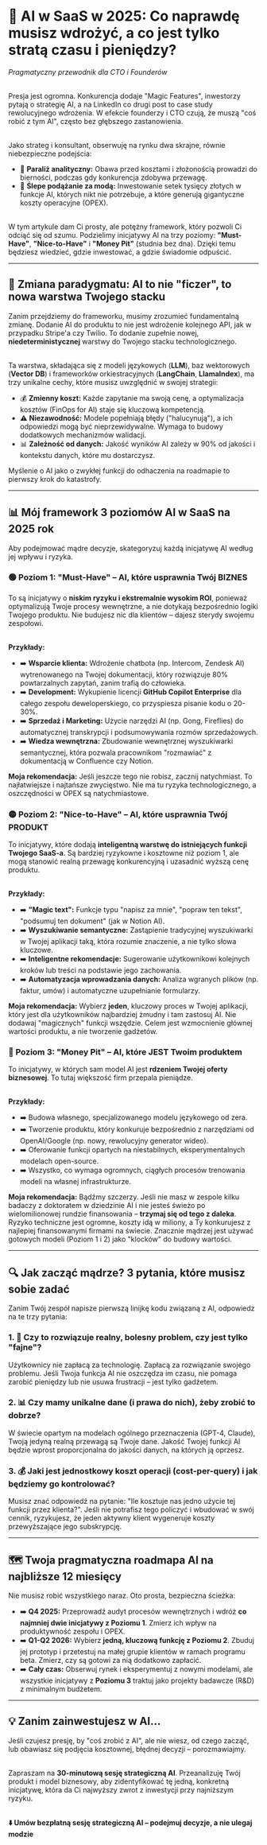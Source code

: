 
# 🤖 AI w SaaS w 2025: Co naprawdę musisz wdrożyć, a co jest tylko stratą czasu i pieniędzy?

*Pragmatyczny przewodnik dla CTO i Founderów*

\
Presja jest ogromna. Konkurencja dodaje "Magic Features", inwestorzy pytają o strategię AI, a na LinkedIn co drugi post to case study rewolucyjnego wdrożenia. W efekcie founderzy i CTO czują, że muszą "coś robić z tym AI", często bez głębszego zastanowienia.

\
Jako strateg i konsultant, obserwuję na rynku dwa skrajne, równie niebezpieczne podejścia:

* 🔴 **Paraliż analityczny:** Obawa przed kosztami i złożonością prowadzi do bierności, podczas gdy konkurencja zdobywa przewagę.
* 🔴 **Ślepe podążanie za modą:** Inwestowanie setek tysięcy złotych w funkcje AI, których nikt nie potrzebuje, a które generują gigantyczne koszty operacyjne (OPEX).

\
W tym artykule dam Ci prosty, ale potężny framework, który pozwoli Ci odciąć się od szumu. Podzielimy inicjatywy AI na trzy poziomy: **"Must-Have"**, **"Nice-to-Have"** i **"Money Pit"** (studnia bez dna). Dzięki temu będziesz wiedzieć, gdzie inwestować, a gdzie świadomie odpuścić.

---

## 🔄 Zmiana paradygmatu: AI to nie "ficzer", to nowa warstwa Twojego stacku

Zanim przejdziemy do frameworku, musimy zrozumieć fundamentalną zmianę. Dodanie AI do produktu to nie jest wdrożenie kolejnego API, jak w przypadku Stripe'a czy Twilio. To dodanie zupełnie nowej, **niedeterministycznej** warstwy do Twojego stacku technologicznego.

\
Ta warstwa, składająca się z modeli językowych (**LLM**), baz wektorowych (**Vector DB**) i frameworków orkiestracyjnych (**LangChain**, **LlamaIndex**), ma trzy unikalne cechy, które musisz uwzględnić w swojej strategii:
* 💰 **Zmienny koszt:** Każde zapytanie ma swoją cenę, a optymalizacja kosztów (FinOps for AI) staje się kluczową kompetencją.
* ⚠️ **Niezawodność:** Modele popełniają błędy ("halucynują"), a ich odpowiedzi mogą być nieprzewidywalne. Wymaga to budowy dodatkowych mechanizmów walidacji.
* 📊 **Zależność od danych:** Jakość wyników AI zależy w 90% od jakości i kontekstu danych, które mu dostarczysz.

Myślenie o AI jako o zwykłej funkcji do odhaczenia na roadmapie to pierwszy krok do katastrofy.

---

## 📊 Mój framework 3 poziomów AI w SaaS na 2025 rok

Aby podejmować mądre decyzje, skategoryzuj każdą inicjatywę AI według jej wpływu i ryzyka.

### 🟢 Poziom 1: "Must-Have" – AI, które usprawnia Twój BIZNES

To są inicjatywy o **niskim ryzyku i ekstremalnie wysokim ROI**, ponieważ optymalizują Twoje procesy wewnętrzne, a nie dotykają bezpośrednio logiki Twojego produktu. Nie budujesz nic dla klientów – dajesz sterydy swojemu zespołowi.

\
**Przykłady:**
* ➡️ **Wsparcie klienta:** Wdrożenie chatbota (np. Intercom, Zendesk AI) wytrenowanego na Twojej dokumentacji, który rozwiązuje 80% powtarzalnych zapytań, zanim trafią do człowieka.
* ➡️ **Development:** Wykupienie licencji **GitHub Copilot Enterprise** dla całego zespołu deweloperskiego, co przyspiesza pisanie kodu o 20-30%.
* ➡️ **Sprzedaż i Marketing:** Użycie narzędzi AI (np. Gong, Fireflies) do automatycznej transkrypcji i podsumowywania rozmów sprzedażowych.
* ➡️ **Wiedza wewnętrzna:** Zbudowanie wewnętrznej wyszukiwarki semantycznej, która pozwala pracownikom "rozmawiać" z dokumentacją w Confluence czy Notion.

**Moja rekomendacja:** Jeśli jeszcze tego nie robisz, zacznij natychmiast. To najłatwiejsze i najtańsze zwycięstwo. Nie ma tu ryzyka technologicznego, a oszczędności w OPEX są natychmiastowe.

### 🟡 Poziom 2: "Nice-to-Have" – AI, które usprawnia Twój PRODUKT

To inicjatywy, które dodają **inteligentną warstwę do istniejących funkcji Twojego SaaS-a**. Są bardziej ryzykowne i kosztowne niż poziom 1, ale mogą stanowić realną przewagę konkurencyjną i uzasadnić wyższą cenę produktu.

\
**Przykłady:**
* ➡️ **"Magic text":** Funkcje typu "napisz za mnie", "popraw ten tekst", "podsumuj ten dokument" (jak w Notion AI).
* ➡️ **Wyszukiwanie semantyczne:** Zastąpienie tradycyjnej wyszukiwarki w Twojej aplikacji taką, która rozumie znaczenie, a nie tylko słowa kluczowe.
* ➡️ **Inteligentne rekomendacje:** Sugerowanie użytkownikowi kolejnych kroków lub treści na podstawie jego zachowania.
* ➡️ **Automatyzacja wprowadzania danych:** Analiza wgranych plików (np. faktur, umów) i automatyczne uzupełnianie formularzy.

**Moja rekomendacja:** Wybierz **jeden**, kluczowy proces w Twojej aplikacji, który jest dla użytkowników najbardziej żmudny i tam zastosuj AI. Nie dodawaj "magicznych" funkcji wszędzie. Celem jest wzmocnienie głównej wartości produktu, a nie tworzenie gadżetów.

### 🔴 Poziom 3: "Money Pit" – AI, które JEST Twoim produktem

To inicjatywy, w których sam model AI jest **rdzeniem Twojej oferty biznesowej**. To tutaj większość firm przepala pieniądze.

\
**Przykłady:**
* ➡️ Budowa własnego, specjalizowanego modelu językowego od zera.
* ➡️ Tworzenie produktu, który konkuruje bezpośrednio z narzędziami od OpenAI/Google (np. nowy, rewolucyjny generator wideo).
* ➡️ Oferowanie funkcji opartych na niestabilnych, eksperymentalnych modelach open-source.
* ➡️ Wszystko, co wymaga ogromnych, ciągłych procesów trenowania modeli na własnej infrastrukturze.

**Moja rekomendacja:** Bądźmy szczerzy. Jeśli nie masz w zespole kilku badaczy z doktoratem w dziedzinie AI i nie jesteś świeżo po wielomilionowej rundzie finansowania – **trzymaj się od tego z daleka**. Ryzyko techniczne jest ogromne, koszty idą w miliony, a Ty konkurujesz z najlepiej finansowanymi firmami na świecie. Znacznie mądrzej jest używać gotowych modeli (Poziom 1 i 2) jako "klocków" do budowy wartości.

---

## 🔍 Jak zacząć mądrze? 3 pytania, które musisz sobie zadać

Zanim Twój zespół napisze pierwszą linijkę kodu związaną z AI, odpowiedz na te trzy pytania:

### 1. 🧠 **Czy to rozwiązuje realny, bolesny problem, czy jest tylko "fajne"?**

Użytkownicy nie zapłacą za technologię. Zapłacą za rozwiązanie swojego problemu. Jeśli Twoja funkcja AI nie oszczędza im czasu, nie pomaga zarobić pieniędzy lub nie usuwa frustracji – jest tylko gadżetem.

### 2. 📊 **Czy mamy unikalne dane (i prawa do nich), żeby zrobić to dobrze?**

W świecie opartym na modelach ogólnego przeznaczenia (GPT-4, Claude), Twoją jedyną realną przewagą są Twoje dane. Jakość Twojej funkcji AI będzie wprost proporcjonalna do jakości danych, na których ją oprzesz.

### 3. 💰 **Jaki jest jednostkowy koszt operacji (cost-per-query) i jak będziemy go kontrolować?**

Musisz znać odpowiedź na pytanie: "Ile kosztuje nas jedno użycie tej funkcji przez klienta?". Jeśli nie potrafisz tego policzyć i wbudować w swój cennik, ryzykujesz, że jeden aktywny klient wygeneruje koszty przewyższające jego subskrypcję.

---

## 🗺 Twoja pragmatyczna roadmapa AI na najbliższe 12 miesięcy

Nie musisz robić wszystkiego naraz. Oto prosta, bezpieczna ścieżka:

* ➡️ **Q4 2025:** Przeprowadź audyt procesów wewnętrznych i wdróż **co najmniej dwie inicjatywy z Poziomu 1**. Zmierz ich wpływ na produktywność zespołu i OPEX.
* ➡️  **Q1-Q2 2026:** Wybierz **jedną, kluczową funkcję z Poziomu 2**. Zbuduj jej prototyp i przetestuj na małej grupie klientów w ramach programu beta. Zmierz, czy są gotowi za nią dodatkowo zapłacić.
* ➡️ **Cały czas:** Obserwuj rynek i eksperymentuj z nowymi modelami, ale wszystkie inicjatywy z **Poziomu 3** traktuj jako projekty badawcze (R&D) z minimalnym budżetem.

---

## 💡 Zanim zainwestujesz w AI...

Jeśli czujesz presję, by "coś zrobić z AI", ale nie wiesz, od czego zacząć, lub obawiasz się podjęcia kosztownej, błędnej decyzji – porozmawiajmy.

\
Zapraszam na **30-minutową sesję strategiczną AI**. Przeanalizuję Twój produkt i model biznesowy, aby zidentyfikować tę jedną, konkretną inicjatywę, która da Ci najwyższy zwrot z inwestycji przy najniższym ryzyku.

\
**⬇️ Umów bezpłatną sesję strategiczną AI – podejmuj decyzje, a nie ulegaj modzie**
